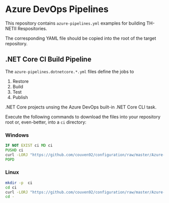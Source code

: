# Azure DevOps Pipelines

This repository contains `azure-pipelines.yml` examples for building TH-NETII
Respositories.

The corresponding YAML file should be copied into the root of the target
repository.

## .NET Core CI Build Pipeline

The `azure-pipelines.dotnetcore.*.yml` files define the
jobs to

1. Restore
1. Build
1. Test
1. Publish

.NET Core projects unsing the Azure DevOps built-in .NET Core CLI task.

Execute the following commands to download the files into your repository root or, even-better, into a `ci` directory:

### Windows

``` bat
IF NOT EXIST ci MD ci
PUSHD ci
curl -LORJ "https://github.com/couven92/configuration/raw/master/Azure-DevOps-Pipelines/azure-pipelines.dotnetcore.build.yml" -LORJ "https://github.com/couven92/configuration/raw/master/Azure-DevOps-Pipelines/azure-pipelines.dotnetcore.buildJob.yml" -LORJ "https://github.com/couven92/configuration/raw/master/Azure-DevOps-Pipelines/azure-pipelines.dotnetcore.test.yml" -LORJ "https://github.com/couven92/configuration/raw/master/Azure-DevOps-Pipelines/azure-pipelines.dotnetcore.testJob.yml"
POPD
```

### Linux

``` sh
mkdir -p  ci
cd ci
curl -LORJ "https://github.com/couven92/configuration/raw/master/Azure-DevOps-Pipelines/azure-pipelines.dotnetcore.build.yml" -LORJ "https://github.com/couven92/configuration/raw/master/Azure-DevOps-Pipelines/azure-pipelines.dotnetcore.buildJob.yml" -LORJ "https://github.com/couven92/configuration/raw/master/Azure-DevOps-Pipelines/azure-pipelines.dotnetcore.test.yml" -LORJ "https://github.com/couven92/configuration/raw/master/Azure-DevOps-Pipelines/azure-pipelines.dotnetcore.testJob.yml"
cd -
``` 
